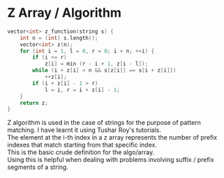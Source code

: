 # Z Array / Algorithm
```cpp
vector<int> z_function(string s) {
    int n = (int) s.length();
    vector<int> z(n);
    for (int i = 1, l = 0, r = 0; i < n; ++i) {
        if (i <= r)
            z[i] = min (r - i + 1, z[i - l]);
        while (i + z[i] < n && s[z[i]] == s[i + z[i]])
            ++z[i];
        if (i + z[i] - 1 > r)
            l = i, r = i + z[i] - 1;
    }
    return z;
}
```
Z algorithm is used in the case of strings for the purpose of pattern matching. I have learnt it using Tushar Roy's tutorials.<br>
The element at the i-th index in a z array represents the number of prefix indexes that match starting from that specific index. <br>
This is the basic crude definition for the algo/array. <br>
Using this is helpful when dealing with problems involving suffix / prefix segments of a string.
